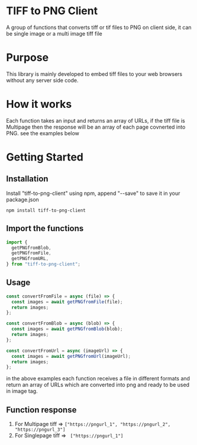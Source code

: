# TIFF to PNG Client

A group of functions that converts tiff or tif files to PNG on client side, it can be single image or a multi image tiff file

# Purpose

This library is mainly developed to embed tiff files to your web browsers without any server side code.

# How it works

Each function takes an input and returns an array of URLs, if the tiff file is Multipage then the response will be an array of each page covnerted into PNG. see the examples below

# Getting Started

## Installation

Install "tiff-to-png-client" using npm, append "--save" to save it in your package.json

```
npm install tiff-to-png-client

```

## Import the functions

```javascript
import {
  getPNGfromBlob,
  getPNGfromFile,
  getPNGfromURL,
} from "tiff-to-png-client";
```

## Usage

```javascript
const convertFromFile = async (file) => {
  const images = await getPNGfromFile(file);
  return images;
};

const convertFromBlob = async (blob) => {
  const images = await getPNGfromBlob(blob);
  return images;
};

const convertFromUrl = async (imageUrl) => {
  const images = await getPNGfromUrl(imageUrl);
  return images;
};
```

in the above examples each function receives a file in different formats and return an array of URLs which are converted into png and ready to be used in image tag.

## Function response

1. For Multipage tiff => `["https://pngurl_1", "https://pngurl_2", "https://pngurl_3"]`
2. For Singlepage tiff => ` ["https://pngurl_1"]`
